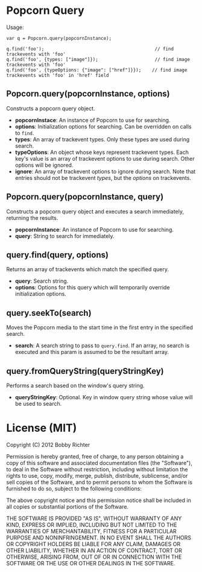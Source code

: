 # Popcorn Query

Usage:



    var q = Popcorn.query(popcornInstance);
    
    q.find('foo');                                         // find trackevents with 'foo'
    q.find('foo', {types: ["image"]});                     // find image trackevents with 'foo'
    q.find('foo', {typeOptions: {"image": ["href"]}});    // find image trackevents with 'foo' in 'href' field

## Popcorn.query(popcornInstance, options)
Constructs  a popcorn query object.

* __popcornInstace__: An instance of Popcorn to use for searching.
* __options__: Initialization options for searching. Can be overridden on calls to `find`.
 * __types__: An array of trackevent types. Only these types are used during search.
 * __typeOptions__: An object whose keys represent trackevent types. Each key's value is an array of trackevent options to use during search. Other options will be ignored.
 * __ignore__: An array of trackevent options to ignore during search. Note that entries should not be trackevent _types_, but the _options_ on trackevents.

## Popcorn.query(popcornInstance, query)
Constructs a popcorn query object and executes a search immediately, returning the results.

* __popcornInstance__: An instance of Popcorn to use for searching.
* __query__: String to search for immediately.

## query.find(query, options)
Returns an array of trackevents which match the specified query. 

* __query__: Search string.
* __options__: Options for this query which will temporarily override initialization options.

## query.seekTo(search)
Moves the Popcorn media to the start time in the first entry in the specified search.

* __search__: A search string to pass to `query.find`. If an array, no search is executed and this param is assumed to be the resultant array.

## query.fromQueryString(queryStringKey)
Performs a search based on the window's query string.

* __queryStringKey__: Optional. Key in window query string whose value will be used to search.


# License (MIT)
Copyright (C) 2012 Bobby Richter

Permission is hereby granted, free of charge, to any person obtaining a copy of this software and associated documentation files (the "Software"), to deal in the Software without restriction, including without limitation the rights to use, copy, modify, merge, publish, distribute, sublicense, and/or sell copies of the Software, and to permit persons to whom the Software is furnished to do so, subject to the following conditions:

The above copyright notice and this permission notice shall be included in all copies or substantial portions of the Software.

THE SOFTWARE IS PROVIDED "AS IS", WITHOUT WARRANTY OF ANY KIND, EXPRESS OR IMPLIED, INCLUDING BUT NOT LIMITED TO THE WARRANTIES OF MERCHANTABILITY, FITNESS FOR A PARTICULAR PURPOSE AND NONINFRINGEMENT. IN NO EVENT SHALL THE AUTHORS OR COPYRIGHT HOLDERS BE LIABLE FOR ANY CLAIM, DAMAGES OR OTHER LIABILITY, WHETHER IN AN ACTION OF CONTRACT, TORT OR OTHERWISE, ARISING FROM, OUT OF OR IN CONNECTION WITH THE SOFTWARE OR THE USE OR OTHER DEALINGS IN THE SOFTWARE.